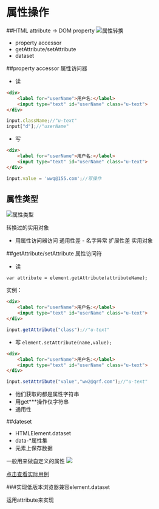 # 属性操作
##HTML attribute -> DOM property
![属性转换](http://i13.tietuku.com/be037c974dcc8fefs.png)

- property accessor
- getAttribute/setAttribute
- dataset

##property accessor 属性访问器
- 读

```html
<div>
	<label for="userName">用户名:</label>
	<input type="text" id="userName" class="u-text">
</div>

```
```javascript
input.className;//"u-text"
input["d"];//"userName"
```
- 写

```html
<div>
	<label for="userName">用户名:</label>
	<input type="text" id="userName" class="u-text">
</div>

```

```javascript
input.value = 'wwq@155.com';//写操作
```
## 属性类型
![属性类型](http://i13.tietuku.com/8c6fffed49c2aeb4s.png)

转换过的实用对象

- 用属性访问器访问
通用性差 - 名字异常
扩展性差
实用对象

##getAttribute/setAttribute 属性访问符
- 读

```var attribute = element.getAttribute(attributeName); ```

实例：

```html
<div>
	<label for="userName">用户名:</label>
	<input type="text" id="userName" class="u-text">
</div>
```

```javascript
input.getAttribute("class");//"u-text"
```

- 写
```element.setAttribute(name,value);```

```html
<div>
	<label for="userName">用户名:</label>
	<input type="text" id="userName" class="u-text">
</div>
```

```javascript
input.setAttribute("value","ww2@qrf.com");//"u-text"
```
- 他们获取的都是属性字符串
- 用get\*\*\*操作仅字符串
- 通用性


##dateset

- HTMLElement.dataset
- data-*属性集
- 元素上保存数据

一般用来做自定义的属性
![](http://i13.tietuku.com/21b389656181d21fs.png)


[点击查看实际用例](http://codepen.io/maycatk/pen/MaGOwV)

###实现低版本浏览器兼容element.dataset

运用attribute来实现

```javascript


```













